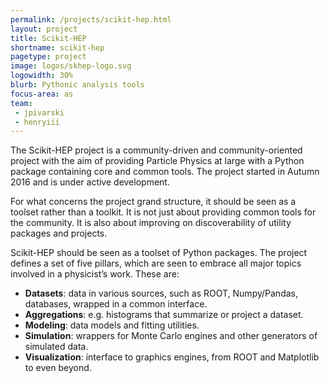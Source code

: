 ```yaml
---
permalink: /projects/scikit-hep.html
layout: project
title: Scikit-HEP
shortname: scikit-hep
pagetype: project
image: logos/skhep-logo.svg
logowidth: 30%
blurb: Pythonic analysis tools
focus-area: as
team:
 - jpivarski
 - henryiii
---
```


The Scikit-HEP project is a community-driven and community-oriented project with the aim of providing Particle Physics at large with a Python package containing core and common tools. The project started in Autumn 2016 and is under active development.

For what concerns the project grand structure, it should be seen as a toolset rather than a toolkit. It is not just about providing common tools for the community. It is also about improving on discoverability of utility packages and projects.

Scikit-HEP should be seen as a toolset of Python packages. The project defines a set of five pillars, which are seen to embrace all major topics involved in a physicist’s work. These are:

   * **Datasets**: data in various sources, such as ROOT, Numpy/Pandas, databases, wrapped in a common interface.
   * **Aggregations**: e.g. histograms that summarize or project a dataset.
   * **Modeling**: data models and fitting utilities.
   * **Simulation**: wrappers for Monte Carlo engines and other generators of simulated data.
   * **Visualization**: interface to graphics engines, from ROOT and Matplotlib to even beyond.

